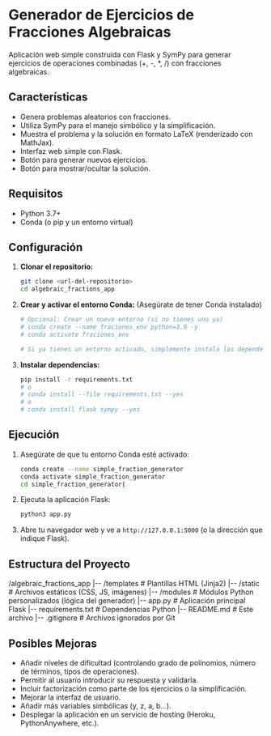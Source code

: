 # Generador de Ejercicios de Fracciones Algebraicas

Aplicación web simple construida con Flask y SymPy para generar ejercicios de operaciones combinadas (+, -, *, /) con fracciones algebraicas.

## Características

*   Genera problemas aleatorios con fracciones.
*   Utiliza SymPy para el manejo simbólico y la simplificación.
*   Muestra el problema y la solución en formato LaTeX (renderizado con MathJax).
*   Interfaz web simple con Flask.
*   Botón para generar nuevos ejercicios.
*   Botón para mostrar/ocultar la solución.

## Requisitos

*   Python 3.7+
*   Conda (o pip y un entorno virtual)

## Configuración

1.  **Clonar el repositorio:**
    ```bash
    git clone <url-del-repositorio>
    cd algebraic_fractions_app
    ```

2.  **Crear y activar el entorno Conda:**
    (Asegúrate de tener Conda instalado)
    ```bash
    # Opcional: Crear un nuevo entorno (si no tienes uno ya)
    # conda create --name fraciones_env python=3.9 -y
    # conda activate fraciones_env

    # Si ya tienes un entorno activado, simplemente instala las dependencias
    ```

3.  **Instalar dependencias:**
    ```bash
    pip install -r requirements.txt
    # o
    # conda install --file requirements.txt --yes
    # o
    # conda install flask sympy --yes
    ```

## Ejecución

1.  Asegúrate de que tu entorno Conda esté activado:
    ```bash
    conda create --name simple_fraction_generator
    conda activate simple_fraction_generator
    cd simple_fraction_generator(
    ```
3.  Ejecuta la aplicación Flask:
    ```bash
    python3 app.py
    ```
4.  Abre tu navegador web y ve a `http://127.0.0.1:5000` (o la dirección que indique Flask).

## Estructura del Proyecto
/algebraic_fractions_app
|-- /templates # Plantillas HTML (Jinja2)
|-- /static # Archivos estáticos (CSS, JS, imágenes)
|-- /modules # Módulos Python personalizados (lógica del generador)
|-- app.py # Aplicación principal Flask
|-- requirements.txt # Dependencias Python
|-- README.md # Este archivo
|-- .gitignore # Archivos ignorados por Git


## Posibles Mejoras

*   Añadir niveles de dificultad (controlando grado de polinomios, número de términos, tipos de operaciones).
*   Permitir al usuario introducir su respuesta y validarla.
*   Incluir factorización como parte de los ejercicios o la simplificación.
*   Mejorar la interfaz de usuario.
*   Añadir más variables simbólicas (y, z, a, b...).
*   Desplegar la aplicación en un servicio de hosting (Heroku, PythonAnywhere, etc.).

